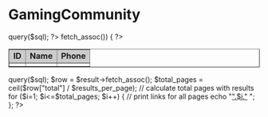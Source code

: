 ﻿# GamingCommunity
<?php
if (isset($_GET["page"])) { $page  = $_GET["page"]; } else { $page=1; };
$start_from = ($page-1) * $results_per_page;
$sql = "SELECT * FROM ".$datatable." ORDER BY ID ASC LIMIT $start_from, ".$results_per_page;
$rs_result = $conn->query($sql);
?> 
<table border="1" cellpadding="4">
<tr>
    <td bgcolor="#CCCCCC"><strong>ID</strong></td>
    <td bgcolor="#CCCCCC"><strong>Name</strong></td><td bgcolor="#CCCCCC"><strong>Phone</strong></td></tr>
<?php 
 while($row = $rs_result->fetch_assoc()) {
?> 
            <tr>
            <td><? echo $row["ID"]; ?></td>
            <td><? echo $row["Name"]; ?></td>
            <td><? echo $row["PhoneNumber"]; ?></td>
            </tr>
<?php 
}; 
?> 
</table>
 
 
 
<?php 
$sql = "SELECT COUNT(ID) AS total FROM ".$datatable;
$result = $conn->query($sql);
$row = $result->fetch_assoc();
$total_pages = ceil($row["total"] / $results_per_page); // calculate total pages with results
  
for ($i=1; $i<=$total_pages; $i++) {  // print links for all pages
            echo "<a href='index.php?page=".$i."'";
            if ($i==$page)  echo " class='curPage'";
            echo ">".$i."</a> "; 
}; 
?>
